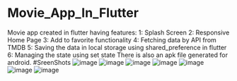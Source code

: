 # Movie_App_In_Flutter
Movie app created in flutter having features: 
1: Splash Screen
2: Responsive Home Page
3: Add to favorite functionality
4: Fetching data by API from TMDB
5: Saving the data in local storage using shared_preference in flutter
6: Managing the state using set state
There is also an apk file generated for android. 
#SreenShots
![image](https://github.com/AliShanASA/Movie_App_In_Flutter/assets/142229789/922c91dc-db99-4a16-a732-b004fda21b1a)
![image](https://github.com/AliShanASA/Movie_App_In_Flutter/assets/142229789/3ed38a5d-df78-4470-aca9-6a79304556d3)
![image](https://github.com/AliShanASA/Movie_App_In_Flutter/assets/142229789/8ec7ab0e-1794-42c1-9d55-880b6eaff91f)
![image](https://github.com/AliShanASA/Movie_App_In_Flutter/assets/142229789/381c4ddc-84d3-45f0-afc5-fc26fe058618)
![image](https://github.com/AliShanASA/Movie_App_In_Flutter/assets/142229789/80af24e1-d374-4ac3-a0b1-0bf491ca28eb)
![image](https://github.com/AliShanASA/Movie_App_In_Flutter/assets/142229789/83cea823-49a9-4f0d-b4be-12fc73961213)
![image](https://github.com/AliShanASA/Movie_App_In_Flutter/assets/142229789/6e2342c3-3a90-4936-a431-2943c9b69a05)
